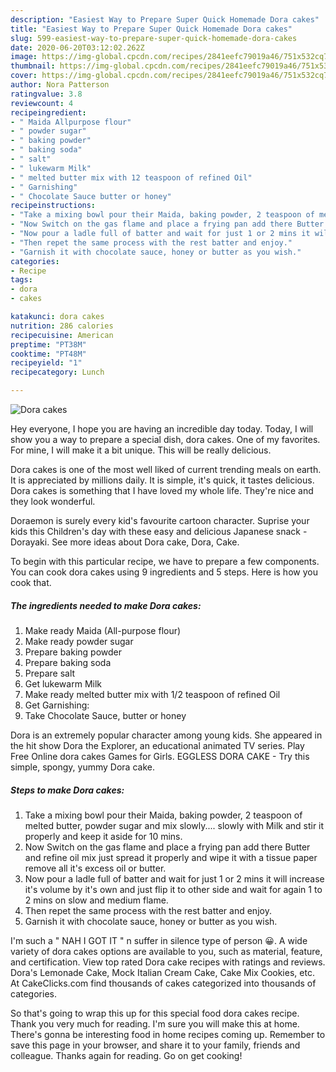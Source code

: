 ```yaml
---
description: "Easiest Way to Prepare Super Quick Homemade Dora cakes"
title: "Easiest Way to Prepare Super Quick Homemade Dora cakes"
slug: 599-easiest-way-to-prepare-super-quick-homemade-dora-cakes
date: 2020-06-20T03:12:02.262Z
image: https://img-global.cpcdn.com/recipes/2841eefc79019a46/751x532cq70/dora-cakes-recipe-main-photo.jpg
thumbnail: https://img-global.cpcdn.com/recipes/2841eefc79019a46/751x532cq70/dora-cakes-recipe-main-photo.jpg
cover: https://img-global.cpcdn.com/recipes/2841eefc79019a46/751x532cq70/dora-cakes-recipe-main-photo.jpg
author: Nora Patterson
ratingvalue: 3.8
reviewcount: 4
recipeingredient:
- " Maida Allpurpose flour"
- " powder sugar"
- " baking powder"
- " baking soda"
- " salt"
- " lukewarm Milk"
- " melted butter mix with 12 teaspoon of refined Oil"
- " Garnishing"
- " Chocolate Sauce butter or honey"
recipeinstructions:
- "Take a mixing bowl pour their Maida, baking powder, 2 teaspoon of melted butter, powder sugar and mix slowly.... slowly with Milk and stir it properly and keep it aside for 10 mins."
- "Now Switch on the gas flame and place a frying pan add there Butter and refine oil mix just spread it properly and wipe it with a tissue paper remove all it&#39;s excess oil or butter."
- "Now pour a ladle full of batter and wait for just 1 or 2 mins it will increase it&#39;s volume by it&#39;s own and just flip it to other side and wait for again 1 to 2 mins on slow and medium flame."
- "Then repet the same process with the rest batter and enjoy."
- "Garnish it with chocolate sauce, honey or butter as you wish."
categories:
- Recipe
tags:
- dora
- cakes

katakunci: dora cakes 
nutrition: 286 calories
recipecuisine: American
preptime: "PT38M"
cooktime: "PT48M"
recipeyield: "1"
recipecategory: Lunch

---
```



![Dora cakes](https://img-global.cpcdn.com/recipes/2841eefc79019a46/751x532cq70/dora-cakes-recipe-main-photo.jpg)

Hey everyone, I hope you are having an incredible day today. Today, I will show you a way to prepare a special dish, dora cakes. One of my favorites. For mine, I will make it a bit unique. This will be really delicious.

Dora cakes is one of the most well liked of current trending meals on earth. It is appreciated by millions daily. It is simple, it's quick, it tastes delicious. Dora cakes is something that I have loved my whole life. They're nice and they look wonderful.

Doraemon is surely every kid&#39;s favourite cartoon character. Suprise your kids this Children&#39;s day with these easy and delicious Japanese snack - Dorayaki. See more ideas about Dora cake, Dora, Cake.


To begin with this particular recipe, we have to prepare a few components. You can cook dora cakes using 9 ingredients and 5 steps. Here is how you cook that.

<!--inarticleads1-->

##### The ingredients needed to make Dora cakes:

1. Make ready  Maida (All-purpose flour)
1. Make ready  powder sugar
1. Prepare  baking powder
1. Prepare  baking soda
1. Prepare  salt
1. Get  lukewarm Milk
1. Make ready  melted butter mix with 1/2 teaspoon of refined Oil
1. Get  Garnishing:
1. Take  Chocolate Sauce, butter or honey


Dora is an extremely popular character among young kids. She appeared in the hit show Dora the Explorer, an educational animated TV series. Play Free Online dora cakes Games for Girls. EGGLESS DORA CAKE - Try this simple, spongy, yummy Dora cake. 

<!--inarticleads2-->

##### Steps to make Dora cakes:

1. Take a mixing bowl pour their Maida, baking powder, 2 teaspoon of melted butter, powder sugar and mix slowly.... slowly with Milk and stir it properly and keep it aside for 10 mins.
1. Now Switch on the gas flame and place a frying pan add there Butter and refine oil mix just spread it properly and wipe it with a tissue paper remove all it&#39;s excess oil or butter.
1. Now pour a ladle full of batter and wait for just 1 or 2 mins it will increase it&#39;s volume by it&#39;s own and just flip it to other side and wait for again 1 to 2 mins on slow and medium flame.
1. Then repet the same process with the rest batter and enjoy.
1. Garnish it with chocolate sauce, honey or butter as you wish.


I&#39;m such a &#34; NAH I GOT IT &#34; n suffer in silence type of person 😀. A wide variety of dora cakes options are available to you, such as material, feature, and certification. View top rated Dora cake recipes with ratings and reviews. Dora&#39;s Lemonade Cake, Mock Italian Cream Cake, Cake Mix Cookies, etc. At CakeClicks.com find thousands of cakes categorized into thousands of categories. 

So that's going to wrap this up for this special food dora cakes recipe. Thank you very much for reading. I'm sure you will make this at home. There's gonna be interesting food in home recipes coming up. Remember to save this page in your browser, and share it to your family, friends and colleague. Thanks again for reading. Go on get cooking!
